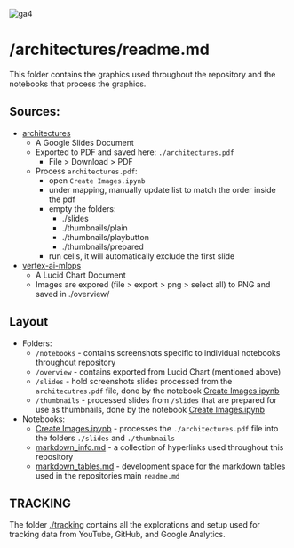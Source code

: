 ![ga4](https://www.google-analytics.com/collect?v=2&tid=G-6VDTYWLKX6&cid=1&en=page_view&sid=1&dl=statmike%2Fvertex-ai-mlops%2Farchitectures&dt=readme.md)

# /architectures/readme.md

This folder contains the graphics used throughout the repository and the notebooks that process the graphics.

## Sources:
- [architectures](https://docs.google.com/presentation/d/1pylP8PEhRWFEOw8TQeLCIAsT6TcKR6DXtPR37NSHM3U/edit?usp=sharing&resourcekey=0-qCmD6iLzRKUALTCmcB_wLw)
    - A Google Slides Document
    - Exported to PDF and saved here: `./architectures.pdf`
        - File > Download > PDF
    - Process `architectures.pdf`:
        - open `Create Images.ipynb`
        - under mapping, manually update list to match the order inside the pdf
        - empty the folders:
            - ./slides
            - ./thumbnails/plain
            - ./thumbnails/playbutton
            - ./thumbnails/prepared
        - run cells, it will automatically exclude the first slide
- [vertex-ai-mlops](https://drive.google.com/file/d/1j6faffFliqXf51VV0J3Lh38ADRvunqUu/view?usp=sharing&resourcekey=0-R2gI3ClMXO_rrOEP7MVDog)
    - A Lucid Chart Document
    - Images are expored (file > export > png > select all) to PNG and saved in ./overview/

## Layout
- Folders:
    - `/notebooks` - contains screenshots specific to individual notebooks throughout repository
    - `/overview` - contains exported from Lucid Chart (mentioned above)
    - `/slides` - hold screenshots slides processed from the `architecutres.pdf` file, done by the notebook [Create Images.ipynb](./Create%20Images.ipynb)
    - `/thumbnails` - processed slides from `/slides` that are prepared for use as thumbnails, done by the notebook [Create Images.ipynb](./Create%20Images.ipynb)
- Notebooks:
    - [Create Images.ipynb](./Create%20Images.ipynb) - processes the `./architectures.pdf` file into the folders `./slides` and `./thumbnails`
    - [markdown_info.md](./markdown_info.md) - a collection of hyperlinks used throughout this repository
    - [markdown_tables.md](./markdown_tables.md) - development space for the markdown tables used in the repositories main `readme.md`




## TRACKING

The folder [./tracking](./tracking/readme.md) contains all the explorations and setup used for tracking data from YouTube, GitHub, and Google Analytics.
